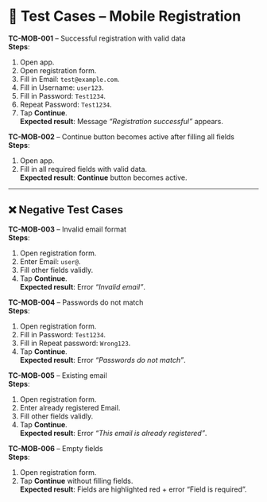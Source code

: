# 🧪 Test Cases – Mobile Registration

**TC-MOB-001** – Successful registration with valid data  
**Steps**:  
1. Open app.  
2. Open registration form.  
3. Fill in Email: `test@example.com`.  
4. Fill in Username: `user123`.  
5. Fill in Password: `Test1234`.  
6. Repeat Password: `Test1234`.  
7. Tap **Continue**.  
**Expected result**: Message *“Registration successful”* appears.  

**TC-MOB-002** – Continue button becomes active after filling all fields  
**Steps**:  
1. Open app.  
2. Fill in all required fields with valid data.  
**Expected result**: **Continue** button becomes active.  

---

## ❌ Negative Test Cases

**TC-MOB-003** – Invalid email format  
**Steps**:  
1. Open registration form.  
2. Enter Email: `user@`.  
3. Fill other fields validly.  
4. Tap **Continue**.  
**Expected result**: Error *“Invalid email”*.  

**TC-MOB-004** – Passwords do not match  
**Steps**:  
1. Open registration form.  
2. Fill in Password: `Test1234`.  
3. Fill in Repeat password: `Wrong123`.  
4. Tap **Continue**.  
**Expected result**: Error *“Passwords do not match”*.  

**TC-MOB-005** – Existing email  
**Steps**:  
1. Open registration form.  
2. Enter already registered Email.  
3. Fill other fields validly.  
4. Tap **Continue**.  
**Expected result**: Error *“This email is already registered”*.  

**TC-MOB-006** – Empty fields  
**Steps**:  
1. Open registration form.  
2. Tap **Continue** without filling fields.  
**Expected result**: Fields are highlighted red + error “Field is required”.  